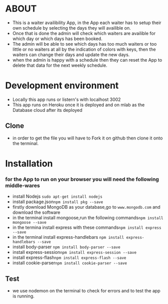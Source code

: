 # ABOUT

-   This is a waiter availibility App, in the App each waiter has to setup their own schedule
    by selecting the days they will availible on.
-   Once that is done the admin will check which waiters are availible for which day or which days has been booked.
-   The admin will be able to see which days has too much waiters or too little or no waiters at all  by the
    indication of colors with keys, then the waiters can change their days and update the new days.
-   when the admin is happy with a schedule then they can reset the App to delete that data for the next weekly schedule.  

# Development environment
-   Locally this app runs or listern's with localhost 3002
-   This app runs on Heroku once it is deployed and on mlab as the Database cloud after its deployed

## Clone

-   in order to get the file you will have to Fork it on github
    then clone it onto the terminal.

# Installation

### for the App to run on your browser you will need the following middle-wares

-   install Nodejs `sudo apt-get install nodejs`
-   install package.json`npm install pkg --save`
-   firstly download MongoDB as your database,go to `www.mongodb.com` and download the software
-   in the terminal install mongoose,run the following commands`npm install mongoose --save`
-   in the termina install express with these commands`npm install express --save`
-   in the terminal install express-handlebars `npm install express-handlebars --save`
-   install body-parser `npm install body-parser --save`
-   install express-session`npm install express-session --save`
-   install express-flash`npm install express-flash --save`
-   install cookie-parser`npm install cookie-parser --save`


## Test
-  we use nodemon on the terminal to check for errors and to test the app is running.
